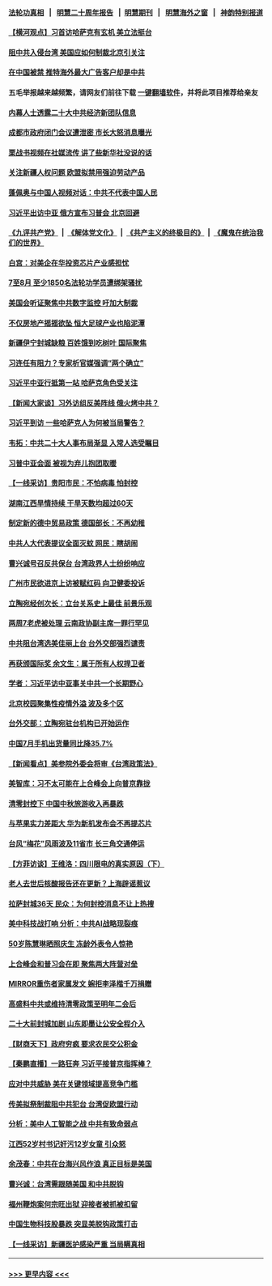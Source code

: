 #### [法轮功真相](https://github.com/gfw-breaker/truth/blob/master/README.md?t=0) &nbsp;&nbsp;|&nbsp;&nbsp; [明慧二十周年报告](https://github.com/gfw-breaker/mh-reports/blob/master/README.md?t=0) &nbsp;&nbsp;|&nbsp;&nbsp;[明慧期刊](https://github.com/gfw-breaker/mh-qikan) &nbsp;&nbsp;|&nbsp;&nbsp; [明慧海外之窗](https://github.com/gfw-breaker/mh-news/blob/master/README.md?t=0) &nbsp;&nbsp;|&nbsp;&nbsp; [神韵特别报道](https://github.com/gfw-breaker/mh-news/blob/master/shenyun.md?t=0)
#### [【横河观点】习首访哈萨克有玄机 美立法挺台](../pages/nsc413/n13825189.md?t=09150750) 
#### [阻中共入侵台湾 美国应如何制裁北京引关注](../pages/nsc413/n13825165.md?t=09150750) 
#### [在中国被禁 推特海外最大广告客户却是中共](../pages/nsc413/n13824288.md?t=09150750) 
#### 五毛举报越来越频繁，请网友们前往下载 [一键翻墙软件](https://github.com/gfw-breaker/ssr-accounts)，并将此项目推荐给亲友
#### [内幕人士透露二十大中共经济新团队信息](../pages/nsc413/n13825111.md?t=09150750) 
#### [成都市政府闭门会议遭泄密 市长大怒消息曝光](../pages/nsc413/n13825158.md?t=09150750) 
#### [栗战书视频在社媒流传 讲了些新华社没说的话](../pages/nsc413/n13825140.md?t=09150750) 
#### [关注新疆人权问题 欧盟拟禁用强迫劳动产品](../pages/nsc413/n13825131.md?t=09150750) 
#### [蓬佩奥与中国人视频对话：中共不代表中国人民](../pages/nsc413/n13825094.md?t=09150750) 
#### [习近平出访中亚 俄方宣布习普会 北京回避](../pages/nsc413/n13825020.md?t=09150750) 
#### [《九评共产党》](https://github.com/begood0513/9ping.md/blob/master/README.md) &nbsp;|&nbsp; [《解体党文化》](../../../../jtdwh.md/blob/master/README.md)  &nbsp;|&nbsp; [《共产主义的终极目的》](../../../../gczydzjmd.md/blob/master/README.md) &nbsp;|&nbsp; [《魔鬼在统治我们的世界》](../../../../mgztzwmdsj.md/blob/master/README.md) 
#### [白宫：对美企在华投资芯片产业感担忧](../pages/nsc413/n13825122.md?t=09150750) 
#### [7至8月 至少1850名法轮功学员遭绑架骚扰](../pages/nsc413/n13824925.md?t=09150750) 
#### [美国会听证聚焦中共数字监控 吁加大制裁](../pages/nsc413/n13825083.md?t=09150750) 
#### [不仅房地产摇摇欲坠 恒大足球产业也陷泥潭](../pages/nsc413/n13825107.md?t=09150750) 
#### [新疆伊宁封城缺粮 百姓饿到吃树叶 国际聚焦](../pages/nsc413/n13825062.md?t=09150750) 
#### [习连任有阻力？专家析官媒强调“两个确立”](../pages/nsc413/n13824822.md?t=09150750) 
#### [习近平中亚行抵第一站 哈萨克角色受关注](../pages/nsc413/n13825053.md?t=09150750) 
#### [【新闻大家谈】习外访组反美阵线 俄火烤中共？](../pages/nsc413/n13825025.md?t=09150750) 
#### [习近平到访 一些哈萨克人为何被当局警告？](../pages/nsc413/n13824905.md?t=09150750) 
#### [韦拓：中共二十大人事布局渐显 入常人选受瞩目](../pages/nsc413/n13824638.md?t=09150750) 
#### [习普中亚会面 被视为弃儿抱团取暖](../pages/nsc413/n13824963.md?t=09150750) 
#### [【一线采访】贵阳市民：不怕病毒 怕封控](../pages/nsc413/n13824806.md?t=09150750) 
#### [湖南江西旱情持续 干旱天数均超过60天](../pages/nsc413/n13824875.md?t=09150750) 
#### [制定新的德中贸易政策 德国部长：不再幼稚](../pages/nsc413/n13824845.md?t=09150750) 
#### [中共人大代表提议全面灭蚊 网民：瞎胡闹](../pages/nsc413/n13824796.md?t=09150750) 
#### [曹兴诚号召反共保台 台湾政界人士纷纷响应](../pages/nsc413/n13824753.md?t=09150750) 
#### [广州市民欲进京上访被赋红码 向卫健委投诉](../pages/nsc413/n13824766.md?t=09150750) 
#### [立陶宛经创次长：立台关系史上最佳 前景乐观](../pages/nsc413/n13824735.md?t=09150750) 
#### [两周7老虎被处理 云南政协副主席一罪行罕见](../pages/nsc413/n13824682.md?t=09150750) 
#### [中共阻台湾选美佳丽上台 台外交部强烈谴责](../pages/nsc413/n13824660.md?t=09150750) 
#### [再获颁国际奖 余文生：属于所有人权捍卫者](../pages/nsc413/n13824702.md?t=09150750) 
#### [学者：习近平访中亚事关中共一个长期野心](../pages/nsc413/n13824553.md?t=09150750) 
#### [北京校园聚集性疫情外溢 波及多个区](../pages/nsc413/n13824535.md?t=09150750) 
#### [台外交部：立陶宛驻台机构已开始运作](../pages/nsc413/n13824542.md?t=09150750) 
#### [中国7月手机出货量同比降35.7%](../pages/nsc413/n13824596.md?t=09150750) 
#### [【新闻看点】美参院外委会将审《台湾政策法》](../pages/nsc413/n13824418.md?t=09150750) 
#### [美智库：习不太可能在上合峰会上向普京靠拢](../pages/nsc413/n13824519.md?t=09150750) 
#### [清零封控下 中国中秋旅游收入再暴跌](../pages/nsc413/n13824543.md?t=09150750) 
#### [与苹果实力差距大 华为新机发布会不再提芯片](../pages/nsc413/n13824548.md?t=09150750) 
#### [台风“梅花”风雨波及11省市 长三角交通停运](../pages/nsc413/n13824511.md?t=09150750) 
#### [【方菲访谈】王维洛：四川限电的真实原因（下）](../pages/nsc413/n13823599.md?t=09150750) 
#### [老人去世后核酸报告还在更新？上海辟谣惹议](../pages/nsc413/n13824106.md?t=09150750) 
#### [拉萨封城36天 民众：为何封控消息不让上热搜](../pages/nsc413/n13824404.md?t=09150750) 
#### [美中科技战打响 分析：中共AI战略现裂痕](../pages/nsc413/n13824356.md?t=09150750) 
#### [50岁陈慧琳晒照庆生 冻龄外表令人惊艳](../pages/nsc413/n13824346.md?t=09150750) 
#### [上合峰会和普习会在即 聚焦两大阵营对垒](../pages/nsc413/n13824392.md?t=09150750) 
#### [MIRROR重伤者家属发文 婉拒李泽楷千万捐赠](../pages/nsc413/n13824409.md?t=09150750) 
#### [高盛料中共或维持清零政策至明年二会后](../pages/nsc413/n13824406.md?t=09150750) 
#### [二十大前封城加剧 山东即墨让公安全程介入](../pages/nsc413/n13824364.md?t=09150750) 
#### [【财商天下】政府穷疯 要求农民交公积金](../pages/nsc413/n13824290.md?t=09150750) 
#### [【秦鹏直播】一路狂奔 习近平接普京指挥棒？](../pages/nsc413/n13824416.md?t=09150750) 
#### [应对中共威胁 美在关键领域提高竞争门槛](../pages/nsc413/n13824368.md?t=09150750) 
#### [传美拟祭制裁阻中共犯台 台湾促欧盟行动](../pages/nsc413/n13824369.md?t=09150750) 
#### [分析：美中人工智能之战 中共有致命弱点](../pages/nsc413/n13824391.md?t=09150750) 
#### [江西52岁村书记奸污12岁女童 引众怒](../pages/nsc413/n13824316.md?t=09150750) 
#### [余茂春：中共在台海兴风作浪 真正目标是美国](../pages/nsc413/n13824313.md?t=09150750) 
#### [曹兴诚：台湾需跟随美国 和中共脱钩](../pages/nsc413/n13824177.md?t=09150750) 
#### [福州鞭炮案何宗旺出狱 迎接者被抓被扣留](../pages/nsc413/n13824304.md?t=09150750) 
#### [中国生物科技股暴跌 突显美脱钩政策打击](../pages/nsc413/n13824275.md?t=09150750) 
#### [【一线采访】新疆医护感染严重 当局瞒真相](../pages/nsc413/n13823954.md?t=09150750) 

----
#### [ >>> 更早内容 <<< ](../indexes/nsc413-earlier.md)
